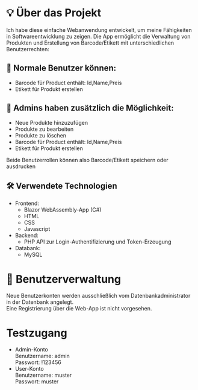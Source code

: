 # 💡 Über das Projekt
Ich habe diese einfache Webanwendung entwickelt, um meine Fähigkeiten in Softwareentwicklung zu zeigen.
Die App ermöglicht die Verwaltung von Produkten und Erstellung von Barcode/Etikett mit unterschiedlichen Benutzerrechten:
## 👤 Normale Benutzer können:
- Barcode für Product enthält: Id,Name,Preis
- Etikett für Produkt erstellen
## 🔐 Admins haben zusätzlich die Möglichkeit:
- Neue Produkte hinzuzufügen
- Produkte zu bearbeiten
- Produkte zu löschen
- Barcode für Product enthält: Id,Name,Preis
- Etikett für Produkt erstellen</br>

Beide Benutzerrollen können also Barcode/Etikett speichern oder ausdrucken

## 🛠️ Verwendete Technologien
- Frontend:   
  - Blazor WebAssembly-App (C#)
  - HTML
  - CSS
  - Javascript
- Backend:
  - PHP API zur Login-Authentifizierung und Token-Erzeugung
- Databank:
  - MySQL
# 👥 Benutzerverwaltung
Neue Benutzerkonten werden ausschließlich vom Datenbankadministrator in der Datenbank angelegt.</br>
Eine Registrierung über die Web-App ist nicht vorgesehen.
# Testzugang
- Admin-Konto </br>
  Benutzername: admin </br>
  Passwort: !123456
- User-Konto </br>
  Benutzername: muster </br>
  Passwort: muster 
